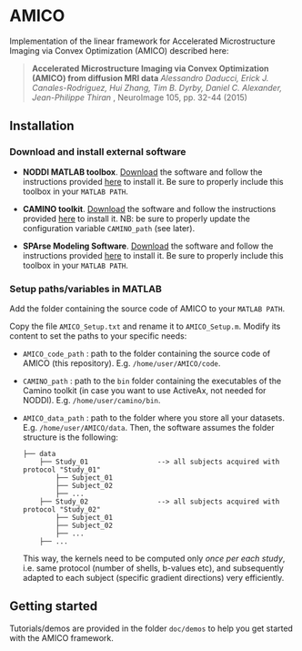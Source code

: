 # AMICO

Implementation of the linear framework for Accelerated Microstructure Imaging via Convex Optimization (AMICO) described here:

> **Accelerated Microstructure Imaging via Convex Optimization (AMICO) from diffusion MRI data**
>*Alessandro Daducci, Erick J. Canales-Rodriguez, Hui Zhang, Tim B. Dyrby, Daniel C. Alexander, Jean-Philippe Thiran*
>, NeuroImage 105, pp. 32-44 (2015)

## Installation

### Download and install external software

- **NODDI MATLAB toolbox**. [Download](http://mig.cs.ucl.ac.uk/index.php?n=Download.NODDI) the software and follow the instructions provided [here](http://mig.cs.ucl.ac.uk/index.php?n=Tutorial.NODDImatlab) to install it. Be sure to properly include this toolbox in your `MATLAB PATH`.

- **CAMINO toolkit**. [Download](http://cmic.cs.ucl.ac.uk/camino//index.php?n=Main.Download) the software and follow the instructions provided [here](http://cmic.cs.ucl.ac.uk/camino//index.php?n=Main.Installation) to install it. NB: be sure to properly update the configuration variable `CAMINO_path` (see later).

- **SPArse Modeling Software**. [Download](http://spams-devel.gforge.inria.fr/downloads.html) the software and follow the instructions provided [here](http://spams-devel.gforge.inria.fr/doc/html/doc_spams003.html) to install it. Be sure to properly include this toolbox in your `MATLAB PATH`.

### Setup paths/variables in MATLAB

Add the folder containing the source code of AMICO to your `MATLAB PATH`.

Copy the file `AMICO_Setup.txt` and rename it to `AMICO_Setup.m`. Modify its content to set the paths to your specific needs:

- `AMICO_code_path` : path to the folder containing the source code of AMICO (this repository). E.g. `/home/user/AMICO/code`.

- `CAMINO_path` : path to the `bin` folder containing the executables of the Camino toolkit (in case you want to use ActiveAx, not needed for NODDI). E.g. `/home/user/camino/bin`.

- `AMICO_data_path` : path to the folder where you store all your datasets. E.g. `/home/user/AMICO/data`. Then, the software assumes the folder structure is the following:
    ```
    ├── data
        ├── Study_01                 --> all subjects acquired with protocol "Study_01"
            ├── Subject_01
            ├── Subject_02
            ├── ...
        ├── Study_02                 --> all subjects acquired with protocol "Study_02"
            ├── Subject_01
            ├── Subject_02
            ├── ...
        ├── ...
    ```
  This way, the kernels need to be computed only *once per each study*, i.e. same protocol (number of shells, b-values etc), and subsequently adapted to each subject (specific gradient directions) very efficiently.


## Getting started

Tutorials/demos are provided in the folder `doc/demos` to help you get started with the AMICO framework.
